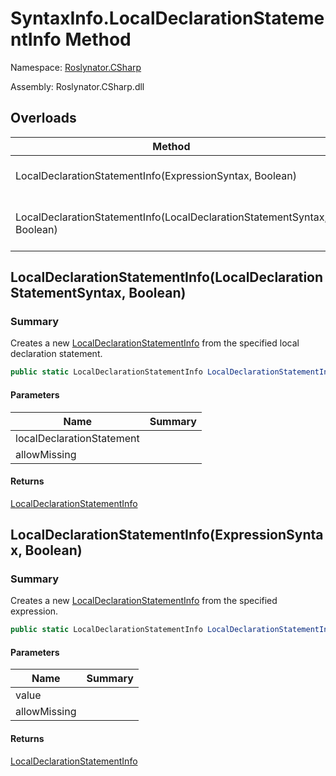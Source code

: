 # SyntaxInfo\.LocalDeclarationStatementInfo Method

Namespace: [Roslynator.CSharp](../../README.md)

Assembly: Roslynator\.CSharp\.dll

## Overloads

| Method | Summary |
| ------ | ------- |
| LocalDeclarationStatementInfo\(ExpressionSyntax, Boolean\) | Creates a new [LocalDeclarationStatementInfo](../../Syntax/LocalDeclarationStatementInfo/README.md) from the specified expression\. |
| LocalDeclarationStatementInfo\(LocalDeclarationStatementSyntax, Boolean\) | Creates a new [LocalDeclarationStatementInfo](../../Syntax/LocalDeclarationStatementInfo/README.md) from the specified local declaration statement\. |

## LocalDeclarationStatementInfo\(LocalDeclarationStatementSyntax, Boolean\)

### Summary

Creates a new [LocalDeclarationStatementInfo](../../Syntax/LocalDeclarationStatementInfo/README.md) from the specified local declaration statement\.

```csharp
public static LocalDeclarationStatementInfo LocalDeclarationStatementInfo(LocalDeclarationStatementSyntax localDeclarationStatement, bool allowMissing = false)
```

#### Parameters

| Name | Summary |
| ---- | ------- |
| localDeclarationStatement | |
| allowMissing | |

#### Returns

[LocalDeclarationStatementInfo](../../Syntax/LocalDeclarationStatementInfo/README.md)

## LocalDeclarationStatementInfo\(ExpressionSyntax, Boolean\)

### Summary

Creates a new [LocalDeclarationStatementInfo](../../Syntax/LocalDeclarationStatementInfo/README.md) from the specified expression\.

```csharp
public static LocalDeclarationStatementInfo LocalDeclarationStatementInfo(ExpressionSyntax value, bool allowMissing = false)
```

#### Parameters

| Name | Summary |
| ---- | ------- |
| value | |
| allowMissing | |

#### Returns

[LocalDeclarationStatementInfo](../../Syntax/LocalDeclarationStatementInfo/README.md)

